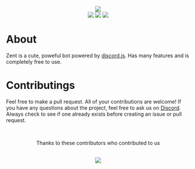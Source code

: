 <div align="center">
  <img src="https://i.postimg.cc/FKqjzDCy/New-Project-2.png">
  <div>
    <a href="./LICENSE"><img src="https://img.shields.io/badge/license-CC--BY--NC--SA--4.0-black?logo=bookstack&logoColor=white"></a>
    <img src="https://img.shields.io/github/commit-activity/m/zent-playground/zent-bot/main?logo=github" />
    <a href="https://discord.gg/mk7QrzZaPh"><img src="https://img.shields.io/discord/1127854927654428762?logo=discord&logoColor=white" /></a>
  </div>
</div>

# About
Zent is a cute, poweful bot powered by [discord.js](https://discord.js.org). Has many features and is completely free to use.

# Contributings
Feel free to make a pull request. All of your contributions are welcome! If you have any questions about the project, feel free to ask us on [Discord](https://discord.gg/mk7QrzZaPh). Always check to see if one already exists before creating an issue or pull request.
<div align="center">
  <br />
  <p>Thanks to these contributors who contributed to us</p>
  <br />
  <a href="https://github.com/zent-playground/zent-bot/graphs/contributors">
    <img src="https://contrib.rocks/image?repo=zent-playground/zent-bot" />
  </a>
</div>
